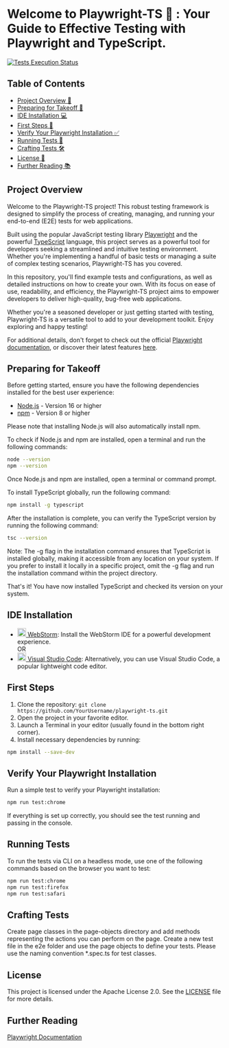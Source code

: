 # Welcome to Playwright-TS 🚀 : Your Guide to Effective Testing with Playwright and TypeScript.

<p align="left">
  <a href="https://github.com/ParthibanRajasekaran/Playwright-ts/actions">
    <img alt="Tests Execution Status" src="https://github.com/ParthibanRajasekaran/Playwright-ts/workflows/Playwright Tests/badge.svg" />
  </a>
  <br />
</p>

## Table of Contents
- [Project Overview 📝](#project-overview)
- [Preparing for Takeoff 🚀](#preparing-for-takeoff)
- [IDE Installation 💻](#ide-installation)
- [First Steps 👣](#first-steps)
- [Verify Your Playwright Installation ✅](#verify-your-playwright-installation)
- [Running Tests 🧪](#running-tests)
- [Crafting Tests 🛠️](#crafting-tests)
- [License 📄](#license)
- [Further Reading 📚](#further-reading)


## Project Overview

Welcome to the Playwright-TS project! This robust testing framework is designed to simplify the process of creating, managing, and running your end-to-end (E2E) tests for web applications.

Built using the popular JavaScript testing library [Playwright](https://playwright.dev/) and the powerful [TypeScript](https://www.typescriptlang.org/) language, this project serves as a powerful tool for developers seeking a streamlined and intuitive testing environment. Whether you're implementing a handful of basic tests or managing a suite of complex testing scenarios, Playwright-TS has you covered.

In this repository, you'll find example tests and configurations, as well as detailed instructions on how to create your own. With its focus on ease of use, readability, and efficiency, the Playwright-TS project aims to empower developers to deliver high-quality, bug-free web applications.

Whether you're a seasoned developer or just getting started with testing, Playwright-TS is a versatile tool to add to your development toolkit. Enjoy exploring and happy testing!

For additional details, don't forget to check out the official [Playwright documentation](https://playwright.dev/docs/intro), or discover their latest features [here](https://playwright.dev/docs/whats-new).

## Preparing for Takeoff

Before getting started, ensure you have the following dependencies installed for the best user experience:

- [Node.js](https://nodejs.org) - Version 16 or higher
- [npm](https://www.npmjs.com) - Version 8 or higher

Please note that installing Node.js will also automatically install npm.

To check if Node.js and npm are installed, open a terminal and run the following commands:

```bash
node --version
npm --version
```

Once Node.js and npm are installed, open a terminal or command prompt.

To install TypeScript globally, run the following command:
```bash
npm install -g typescript
```

After the installation is complete, you can verify the TypeScript version by running the following command:
```bash
tsc --version
```

Note: The -g flag in the installation command ensures that TypeScript is installed globally, making it accessible from any location on your system. If you prefer to install it locally in a specific project, omit the -g flag and run the installation command within the project directory.

That's it! You have now installed TypeScript and checked its version on your system.

## IDE Installation
- [<img src="https://upload.wikimedia.org/wikipedia/commons/thumb/c/c0/WebStorm_Icon.svg/1024px-WebStorm_Icon.svg.png" alt="WebStorm" width="20" height="20"> WebStorm](https://www.jetbrains.com/webstorm/): Install the WebStorm IDE for a powerful development experience.
<br> OR <br>
- [<img src="https://upload.wikimedia.org/wikipedia/commons/thumb/9/9a/Visual_Studio_Code_1.35_icon.svg/2048px-Visual_Studio_Code_1.35_icon.svg.png" alt="VS Code" width="20" height="20"> Visual Studio Code](https://code.visualstudio.com): Alternatively, you can use Visual Studio Code, a popular lightweight code editor.

## First Steps 
1. Clone the repository: `git clone https://github.com/YourUsername/playwright-ts.git`
2. Open the project in your favorite editor.
3. Launch a Terminal in your editor (usually found in the bottom right corner).
4. Install necessary dependencies by running:

```bash
npm install --save-dev
```
## Verify Your Playwright Installation
Run a simple test to verify your Playwright installation:
```bash
npm run test:chrome
```

If everything is set up correctly, you should see the test running and passing in the console.

## Running Tests 
To run the tests via CLI on a headless mode, use one of the following commands based on the browser you want to test:
```bash
npm run test:chrome
npm run test:firefox
npm run test:safari
```

## Crafting Tests
Create page classes in the page-objects directory and add methods representing the actions you can perform on the page. Create a new test file in the e2e folder and use the page objects to define your tests. Please use the naming convention *.spec.ts for test classes.

## License
This project is licensed under the Apache License 2.0. See the [LICENSE](LICENSE) file for more details.

## Further Reading 
[Playwright Documentation](https://playwright.dev/docs/intro)
